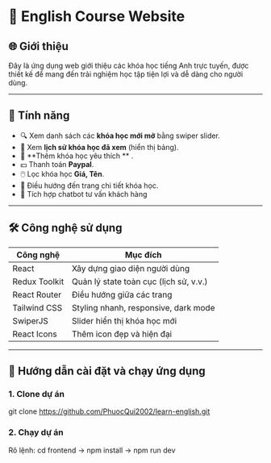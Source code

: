 # 📘 English Course Website

## 🌐 Giới thiệu

Đây là ứng dụng web giới thiệu các khóa học tiếng Anh trực tuyến, được thiết kế để mang đến trải nghiệm học tập tiện lợi và dễ dàng cho người dùng.

---

## 🚀 Tính năng

- 🔍 Xem danh sách các **khóa học mới mở** bằng swiper slider.
- 🧾 Xem **lịch sử khóa học đã xem** (hiển thị bảng).
- 📄 **Thêm khóa học yêu thích ** .
- 💵 Thanh toán **Paypal**.
- 🖱️ Lọc khóa học **Giá, Tên**.
- 🔗 Điều hướng đến trang chi tiết khóa học.
- 🤖 Tích hợp chatbot tư vấn khách hàng

---

## 🛠️ Công nghệ sử dụng

| Công nghệ       | Mục đích                                |
|----------------|------------------------------------------|
| React          | Xây dựng giao diện người dùng           |
| Redux Toolkit  | Quản lý state toàn cục (lịch sử, v.v.)  |
| React Router   | Điều hướng giữa các trang               |
| Tailwind CSS   | Styling nhanh, responsive, dark mode     |
| SwiperJS       | Slider hiển thị khóa học mới            |
| React Icons    | Thêm icon đẹp và hiện đại               |

---

## 🚀 Hướng dẫn cài đặt và chạy ứng dụng

### 1. Clone dự án
git clone https://github.com/PhuocQui2002/learn-english.git

### 2. Chạy dự án
Rõ lệnh: cd frontend -> npm install -> npm run dev






